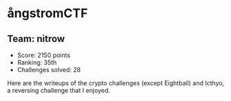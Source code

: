 # ångstromCTF
## Team: nitrow

- Score: 2150 points
- Ranking: 35th
- Challenges solved: 28

Here are the writeups of the crypto challenges (except Eightball) and Icthyo, a reversing challenge that I enjoyed.
